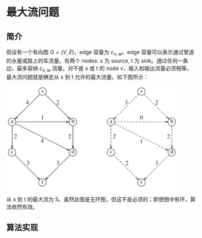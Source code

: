 # 最大流问题

## 简介

假设有一个有向图 $G=(V,E)$，edge 容量为 $c_{v,w}$。edge 容量可以表示通过管道的水量或路上的车流量。有两个 nodes: s 为 source, t 为 sink。通过任何一条边，最多容纳 $c_{v,w}$ 流量。对不是 s 或 t 的 node v，输入和输出流量必须相等。最大流问题就是确定从 s 到 t 允许的最大流量。如下图所示：

<img src="./images/image-20241127165107397.png" alt="image-20241127165107397" style="zoom:50%;" />

从 s 到 t 的最大流为 5。虽然此图是无环图，但这不是必须的；即使图中有环，算法依然有效。

## 算法实现



